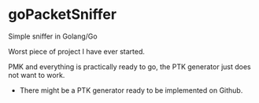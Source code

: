 # goPacketSniffer

Simple sniffer in Golang/Go

<sarcasm>Worst piece of project I have ever started.</sarcasm>

PMK and everything is practically ready to go, the PTK generator just does not want to work.
- There might be a PTK generator ready to be implemented on Github.
